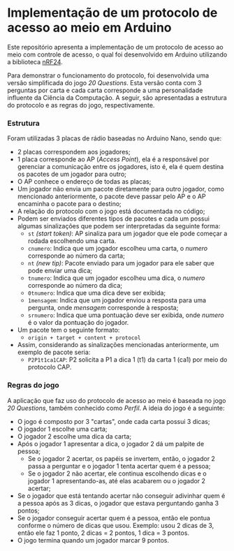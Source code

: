 # Implementação de um protocolo de acesso ao meio em Arduino

Este repositório apresenta a implementação de um protocolo de acesso ao meio com controle de acesso, o qual foi desenvolvido em Arduino utilizando a biblioteca [nRF24](http://tmrh20.github.io/RF24/).

Para demonstrar o funcionamento do protocolo, foi desenvolvida uma versão simplificada do jogo *20 Questions*. Esta versão conta com 3 perguntas por carta e cada carta corresponde a uma personalidade influente da Ciência da Computação. A seguir, são apresentadas a estrutura do protocolo e as regras do jogo, respectivamente.

### Estrutura

Foram utilizadas 3 placas de rádio baseadas no Arduino Nano, sendo que:
* 2 placas correspondem aos jogadores;
* 1 placa corresponde ao AP (*Access Point*), ela é a responsável por gerenciar a comunicação entre os jogadores, isto é, ela é quem destina os pacotes de um jogador para outro;
* O AP conhece o endereço de todas as placas;
* Um jogador não envia um pacote diretamente para outro jogador, como mencionado anteriormente, o pacote deve passar pelo AP e o AP encaminha o pacote para o destino;
* A relação do protocolo com o jogo está documentada no código;
* Podem ser enviados diferentes tipos de pacotes e cada um possui algumas sinalizações que podem ser interpretadas da seguinte forma:
  * `st` *(start token)*: AP sinaliza para um jogador que ele pode começar a rodada escolhendo uma carta.
  * `cnumero`: Indica que um jogador escolheu uma carta, o *numero* corresponde ao número da carta;
  * `nt` *(new tip)*: Pacote enviado para um jogador para ele saber que pode enviar uma dica;
  * `tnumero`: Indica que um jogador escolheu uma dica, o *numero* corresponde ao número da dica;
  * `0tnumero`: Indica que uma dica deve ser exibida;
  * `1mensagem`: Indica que um jogador enviou a resposta para uma pergunta, onde *mensagem* corresponde à resposta;
  * `srnumero`: Indica que uma pontuação deve ser exibida, onde *numero* é o valor da pontuação do jogador.
* Um pacote tem o seguinte formato:
  * `origin + target + content + protocol`
* Assim, considerando as sinalizações mencionadas anteriormente, um exemplo de pacote seria:
  * `P2P1t1ca1CAP`: P2 solicita a P1 a dica 1 (t1) da carta 1 (ca1) por meio do protocolo CAP.

### Regras do jogo

A aplicação que faz uso do protocolo de acesso ao meio é baseada no jogo *20 Questions*, também conhecido como *Perfil*. A ideia do jogo é a seguinte:

* O jogo é composto por 3 "cartas", onde cada carta possui 3 dicas;
* O jogador 1 escolhe uma carta;
* O jogador 2 escolhe uma dica da carta;
* Após o jogador 1 apresentar a dica, o jogador 2 dá um palpite de pessoa;
  * Se o jogador 2 acertar, os papéis se invertem, então, o jogador 2 passa a perguntar e o jogador 1 tenta acertar quem é a pessoa;
  * Se o jogador 2 não acertar, ele continua escolhendo dicas e o jogador 1 apresentando-as, até elas acabarem ou o jogador 2 acertar;
* Se o jogador que está tentando acertar não conseguir adivinhar quem é a pessoa após as 3 dicas, o jogador que estava perguntando ganha 3 pontos;
* Se o jogador conseguir acertar quem é a pessoa, então ele pontua conforme o número de dicas que usou. Exemplo: usou 2 dicas de 3, então ele faz 1 ponto, 2 dicas = 2 pontos, 1 dica = 3 pontos.
* O jogo termina quando um jogador marcar 9 pontos.
